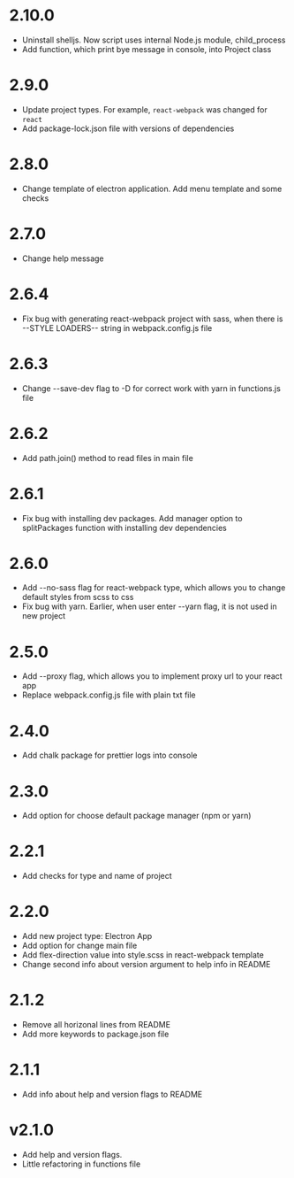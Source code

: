# 2.10.0

- Uninstall shelljs. Now script uses internal Node.js module, child_process
- Add function, which print bye message in console, into Project class

# 2.9.0

- Update project types. For example, `react-webpack` was changed for `react`
- Add package-lock.json file with versions of dependencies

# 2.8.0

- Change template of electron application. Add menu template and some checks

# 2.7.0

- Change help message

# 2.6.4

- Fix bug with generating react-webpack project with sass, when there is --STYLE LOADERS-- string in webpack.config.js file

# 2.6.3

- Change --save-dev flag to -D for correct work with yarn in functions.js file

# 2.6.2

- Add path.join() method to read files in main file

# 2.6.1

- Fix bug with installing dev packages. Add manager option to splitPackages function with installing dev dependencies

# 2.6.0

- Add --no-sass flag for react-webpack type, which allows you to change default styles from scss to css
- Fix bug with yarn. Earlier, when user enter --yarn flag, it is not used in new project

# 2.5.0

- Add --proxy flag, which allows you to implement proxy url to your react app
- Replace webpack.config.js file with plain txt file

# 2.4.0

- Add chalk package for prettier logs into console

# 2.3.0

- Add option for choose default package manager (npm or yarn)

# 2.2.1

- Add checks for type and name of project

# 2.2.0

- Add new project type: Electron App
- Add option for change main file
- Add flex-direction value into style.scss in react-webpack template
- Change second info about version argument to help info in README

# 2.1.2

- Remove all horizonal lines from README
- Add more keywords to package.json file

# 2.1.1

- Add info about help and version flags to README

# v2.1.0

- Add help and version flags.
- Little refactoring in functions file
